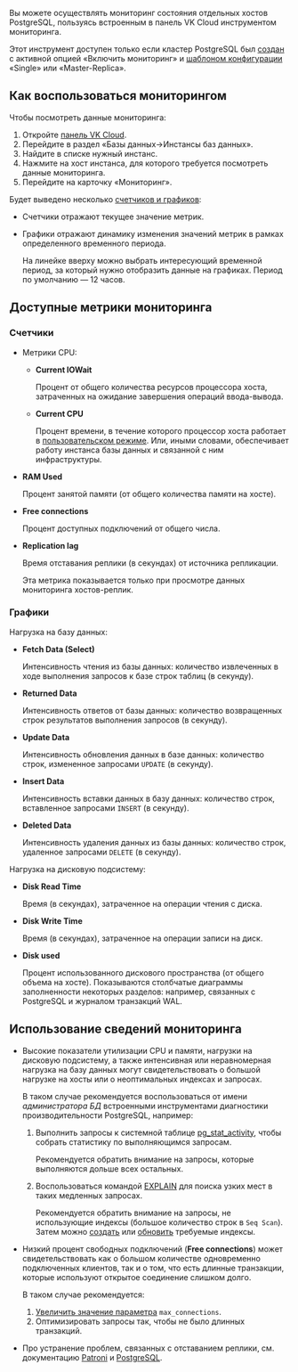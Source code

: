 Вы можете осуществлять мониторинг состояния отдельных хостов PostgreSQL, пользуясь встроенным в панель VK Cloud инструментом мониторинга.

<warn>

Этот инструмент доступен только если кластер PostgreSQL был [создан](../../../dbaas/dbaas-start/create-postresql-mysql) с активной опцией «Включить мониторинг» и [шаблоном конфигурации](../../../dbaas/dbaas-start/db-config) «Single» или «Master-Replica».

</warn>

## Как воспользоваться мониторингом

Чтобы посмотреть данные мониторинга:

1. Откройте [панель VK Cloud](https://mcs.mail.ru/app/).
1. Перейдите в раздел «Базы данных→Инстансы баз данных».
1. Найдите в списке нужный инстанс.
1. Нажмите на хост инстанса, для которого требуется посмотреть данные мониторинга.
1. Перейдите на карточку «Мониторинг».

Будет выведено несколько [счетчиков и графиков](#dostupnye-metriki-monitoringa):

- Счетчики отражают текущее значение метрик.
- Графики отражают динамику изменения значений метрик в рамках определенного временного периода.

  На линейке вверху можно выбрать интересующий временной период, за который нужно отобразить данные на графиках.
  Период по умолчанию — 12 часов.

## Доступные метрики мониторинга

### Счетчики

- Метрики CPU:

  - **Current IOWait**

    Процент от общего количества ресурсов процессора хоста, затраченных на ожидание завершения операций ввода-вывода.

  - **Current CPU**

    Процент времени, в течение которого процессор хоста работает в [пользовательском режиме](https://www.ibm.com/docs/ru/aix/7.1?topic=performance-using-time-command-measure-microprocessor-use). Или, иными словами, обеспечивает работу инстанса базы данных и связанной с ним инфраструктуры.

- **RAM Used**

  Процент занятой памяти (от общего количества памяти на хосте).

- **Free connections**

  Процент доступных подключений от общего числа.

- **Replication lag**

  Время отставания реплики (в секундах) от источника репликации.

  <info>

  Эта метрика показывается только при просмотре данных мониторинга хостов-реплик.

  </info>

### Графики

Нагрузка на базу данных:

- **Fetch Data (Select)**

  Интенсивность чтения из базы данных: количество извлеченных в ходе выполнения запросов к базе строк таблиц (в секунду).

- **Returned Data**

  Интенсивность ответов от базы данных: количество возвращенных строк результатов выполнения запросов (в секунду).

- **Update Data**

  Интенсивность обновления данных в базе данных: количество строк, измененное запросами `UPDATE` (в секунду).

- **Insert Data**

  Интенсивность вставки данных в базу данных: количество строк, вставленное запросами `INSERT` (в секунду).

- **Deleted Data**

  Интенсивность удаления данных из базы данных: количество строк, удаленное запросами `DELETE` (в секунду).

Нагрузка на дисковую подсистему:

- **Disk Read Time**

  Время (в секундах), затраченное на операции чтения с диска.

- **Disk Write Time**

  Время (в секундах), затраченное на операции записи на диск.

- **Disk used**

  Процент использованного дискового пространства (от общего объема на хосте).
  Показываются столбчатые диаграммы заполненности некоторых разделов: например, связанных с PostgreSQL и журналом транзакций WAL.

## Использование сведений мониторинга

- Высокие показатели утилизации CPU и памяти, нагрузки на дисковую подсистему, а также интенсивная или неравномерная нагрузка на базу данных могут свидетельствовать о большой нагрузке на хосты или о неоптимальных индексах и запросах.

  В таком случае рекомендуется воспользоваться от имени _администратора БД_ встроенными инструментами диагностики производительности PostgreSQL, например:

  1. Выполнить запросы к системной таблице [pg_stat_activity](https://www.postgresql.org/docs/current/monitoring-stats.html#MONITORING-PG-STAT-ACTIVITY-VIEW), чтобы собрать статистику по выполняющимся запросам.

     Рекомендуется обратить внимание на запросы, которые выполняются дольше всех остальных.

  1. Воспользоваться командой [EXPLAIN](https://www.postgresql.org/docs/current/sql-explain.html) для поиска узких мест в таких медленных запросах.

     Рекомендуется обратить внимание на запросы, не использующие индексы (большое количество строк в `Seq Scan`). Затем можно [создать](https://www.postgresql.org/docs/current/sql-createindex.html) или [обновить](https://www.postgresql.org/docs/current/sql-reindex.html) требуемые индексы.

- Низкий процент свободных подключений (**Free connections**) может свидетельствовать как о большом количестве одновременно подключенных клиентов, так и о том, что есть длинные транзакции, которые используют открытое соединение слишком долго.

  В таком случае рекомендуется:

  1. [Увеличить значение параметра](../../../dbaas/config/db-config) `max_connections`.
  1. Оптимизировать запросы так, чтобы не было длинных транзакций.

- Про устранение проблем, связанных с отставанием реплики, см. документацию [Patroni](https://patroni.readthedocs.io/en/latest/replication_modes.html) и [PostgreSQL](https://www.postgresql.org/docs/current/warm-standby.html#STREAMING-REPLICATION).
